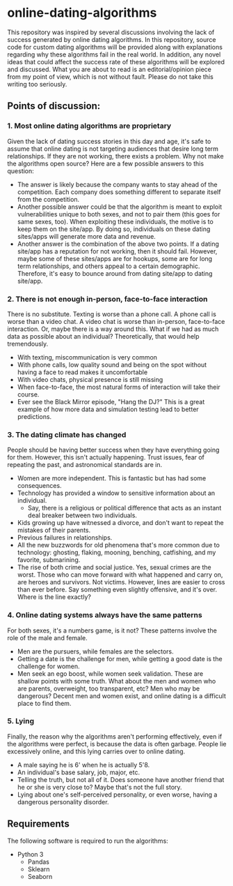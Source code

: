 # online-dating-algorithms
This repository was inspired by several discussions involving the lack of success generated by online dating algorithms.  In this repository, source code for custom dating algorithms will be provided along with explanations regarding why these algorithms fail in the real world.  In addition, any novel ideas that could affect the success rate of these algorithms will be explored and discussed.  What you are about to read is an editorial/opinion piece from my point of view, which is not without fault.  Please do not take this writing too seriously.

## Points of discussion:

### 1. Most online dating algorithms are proprietary
Given the lack of dating success stories in this day and age, it's safe to assume that online dating is not targeting audiences that desire long term relationships.  If they are not working, there exists a problem.  Why not make the algorithms open source?  Here are a few possible answers to this question:
- The answer is likely because the company wants to stay ahead of the competition.  Each company does something different to separate itself from the competition.  
- Another possible answer could be that the algorithm is meant to exploit vulnerabilities unique to both sexes, and not to pair them (this goes for same sexes, too).  When exploiting these individuals, the motive is to keep them on the site/app.  By doing so, individuals on these dating sites/apps will generate more data and revenue.
- Another answer is the combination of the above two points.  If a dating site/app has a reputation for not working, then it should fail.  However, maybe some of these sites/apps are for hookups, some are for long term relationships, and others appeal to a certain demographic.  Therefore, it's easy to bounce around from dating site/app to dating site/app.

### 2. There is not enough in-person, face-to-face interaction
There is no substitute.  Texting is worse than a phone call.  A phone call is worse than a video chat.  A video chat is worse than in-person, face-to-face interaction.  Or, maybe there is a way around this.  What if we had as much data as possible about an individual?  Theoretically, that would help tremendously.
- With texting, miscommunication is very common
- With phone calls, low quality sound and being on the spot without having a face to read makes it uncomfortable
- With video chats, physical presence is still missing
- When face-to-face, the most natural forms of interaction will take their course.
- Ever see the Black Mirror episode, "Hang the DJ?"  This is a great example of how more data and simulation testing lead to better predictions.

### 3. The dating climate has changed
People should be having better success when they have everything going for them.  However, this isn't actually happening.  Trust issues, fear of repeating the past, and astronomical standards are in. 
- Women are more independent.  This is fantastic but has had some consequences.
- Technology has provided a window to sensitive information about an individual.
  - Say, there is a religious or political difference that acts as an instant deal breaker between two individuals.
- Kids growing up have witnessed a divorce, and don't want to repeat the mistakes of their parents.
- Previous failures in relationships.
- All the new buzzwords for old phenomena that's more common due to technology: ghosting, flaking, mooning, benching, catfishing, and my favorite, submarining.
- The rise of both crime and social justice.  Yes, sexual crimes are the worst.  Those who can move forward with what happened and carry on, are heroes and survivors.  Not victims.  However, lines are easier to cross than ever before.  Say something even slightly offensive, and it's over.  Where is the line exactly?

### 4. Online dating systems always have the same patterns
For both sexes, it's a numbers game, is it not?  These patterns involve the role of the male and female.  
- Men are the pursuers, while females are the selectors.  
- Getting a date is the challenge for men, while getting a good date is the challenge for women.  
- Men seek an ego boost, while women seek validation.
These are shallow points with some truth.  What about the men and women who are parents, overweight, too transparent, etc?  Men who may be dangerous?  Decent men and women exist, and online dating is a difficult place to find them.

### 5. Lying
Finally, the reason why the algorithms aren't performing effectively, even if the algorithms were perfect, is because the data is often garbage.  People lie excessively online, and this lying carries over to online dating.
- A male saying he is 6' when he is actually 5'8.
- An individual's base salary, job, major, etc.
- Telling the truth, but not all of it.  Does someone have another friend that he or she is very close to?  Maybe that's not the full story.
- Lying about one's self-perceived personality, or even worse, having a dangerous personality disorder.

## Requirements
The following software is required to run the algorithms:
- Python 3
  - Pandas
  - Sklearn
  - Seaborn
